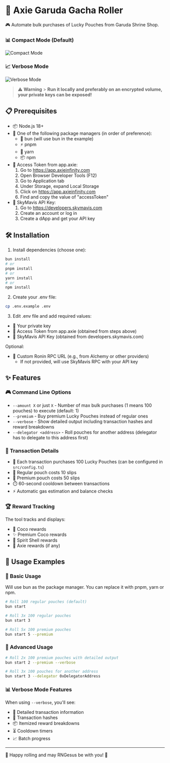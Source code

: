 # 🎲 Axie Garuda Gacha Roller

🎮 Automate bulk purchases of Lucky Pouches from Garuda Shrine Shop.

### 📊 Compact Mode (Default)

![Compact Mode](https://github.com/user-attachments/assets/cac68954-a6ef-4e9b-a7aa-d37e084a7b18)

### 📈 Verbose Mode

![Verbose Mode](https://github.com/user-attachments/assets/7e371504-f924-490d-89fb-f95691be689a)

> ⚠️ **Warning** > **Run it locally and preferably on an encrypted volume, your private keys can be exposed!**

## 📋 Prerequisites

- 📦 Node.js 18+
- 🔧 One of the following package managers (in order of preference):
  - 🚀 bun (will use bun in the example)
  - ⚡ pnpm
  - 🧶 yarn
  - 📦 npm
- 🔑 Access Token from app.axie:
  1. Go to https://app.axieinfinity.com
  2. Open Browser Developer Tools (F12)
  3. Go to Application tab
  4. Under Storage, expand Local Storage
  5. Click on https://app.axieinfinity.com
  6. Find and copy the value of "accessToken"
- 🔐 SkyMavis API Key:
  1. Go to https://developers.skymavis.com
  2. Create an account or log in
  3. Create a dApp and get your API key

## 🛠️ Installation

1. Install dependencies (choose one):

```bash
bun install
# or
pnpm install
# or
yarn install
# or
npm install
```

2. Create your .env file:

```bash
cp .env.example .env
```

3. Edit .env file and add required values:

- 🔐 Your private key
- 🎫 Access Token from app.axie (obtained from steps above)
- 🔑 SkyMavis API Key (obtained from developers.skymavis.com)

Optional:
- 🔗 Custom Ronin RPC URL (e.g., from Alchemy or other providers)
  - If not provided, will use SkyMavis RPC with your API key

## ✨ Features

### 🎮 Command Line Options

- `--amount X` or just `X` - Number of max bulk purchases (1 means 100 pouches) to execute (default: 1)
- `--premium` - Buy premium Lucky Pouches instead of regular ones
- `--verbose` - Show detailed output including transaction hashes and reward breakdowns
- `--delegator <address>` - Roll pouches for another address (delegator has to delegate to this address first)

### 💫 Transaction Details

- 🎁 Each transaction purchases 100 Lucky Pouches (can be configured in `src/config.ts`)
- 📜 Regular pouch costs 10 slips
- 🌟 Premium pouch costs 50 slips
- ⏱️ 60-second cooldown between transactions
- ⚡ Automatic gas estimation and balance checks

### 🏆 Reward Tracking

The tool tracks and displays:

- 🥥 Coco rewards
- ✨ Premium Coco rewards
- 🐚 Spirit Shell rewards
- 🦊 Axie rewards (if any)

## 📖 Usage Examples

### 🔰 Basic Usage

Will use bun as the package manager. You can replace it with pnpm, yarn or npm.

```bash
# Roll 100 regular pouches (default)
bun start

# Roll 3x 100 regular pouches
bun start 3

# Roll 5x 100 premium pouches
bun start 5 --premium
```

### 🚀 Advanced Usage

```bash
# Roll 2x 100 premium pouches with detailed output
bun start 2 --premium --verbose

# Roll 3x 100 pouches for another address
bun start 3 --delegator 0xDelegatorAddress
```

### 📊 Verbose Mode Features

When using `--verbose`, you'll see:

- 📝 Detailed transaction information
- 🔗 Transaction hashes
- 📦 Itemized reward breakdowns
- ⏳ Cooldown timers
- 📈 Batch progress

---

🎰 Happy rolling and may RNGesus be with you! 🙏
